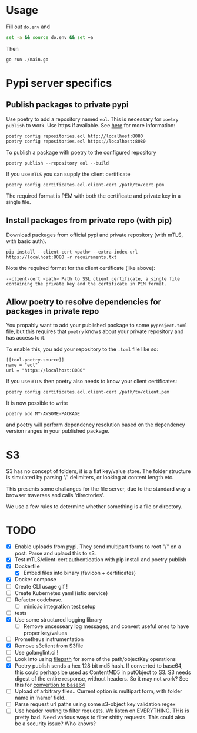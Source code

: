 # Usage


Fill out `do.env` and 
```bash
set -a && source do.env && set +a
```
Then
```bash
go run ./main.go
```

# Pypi server specifics

## Publish packages to private pypi

Use poetry to add a repository named `eol`. This is necessary for `poetry publish` to work. Use https if available. See [here](https://python-poetry.org/docs/repositories/#adding-a-repository) for more information:
```
poetry config repositories.eol http://localhost:8080
poetry config repositories.eol https://localhost:8080
```
To publish a package with poetry to the configured repository
```
poetry publish --repository eol --build
```
If you use `mTLS` you can supply the client certificate
```
poetry config certificates.eol.client-cert /path/to/cert.pem
```
The required format is PEM with both the certificate and private key in a single file.

## Install packages from private repo (with pip)

Download packages from official pypi and private repository (with mTLS, with basic auth).
```
pip install --client-cert <path> --extra-index-url https://localhost:8080 -r requirements.txt
```
Note the required format for the client certificate (like above):
```
--client-cert <path> Path to SSL client certificate, a single file containing the private key and the certificate in PEM format.
```

## Allow poetry to resolve dependencies for packages in private repo

You propably want to add your published package to some `pyproject.toml` file, but this requires that `poetry` knows about your private repository and has access to it.

To enable this, you add your repository to the `.toml` file like so:
```
[[tool.poetry.source]]
name = "eol"
url = "https://localhost:8080"
```
If you use `mTLS` then poetry also needs to know your client certificates:
```
poetry config certificates.eol.client-cert /path/to/client.pem
```
It is now possible to write
```
poetry add MY-AWSOME-PACKAGE
```
and poetry will perform dependency resolution based on the dependency version ranges in your published package.




# S3

S3 has no concept of folders, it is a flat key/value store. The folder structure is simulated by parsing '/' delimiters, or looking at content length etc.

This presents some challanges for the file server, due to the standard way a browser traverses and calls 'directories'.

We use a few rules to determine whether something is a file or directory.

# TODO

- [x] Enable uploads from pypi. They send multipart forms to root "/" on a post. Parse and uplaod this to s3.
- [x] Test mTLS/client-cert authentication with pip install and poetry publish
- [x] Dockerfile
  - [x] Embed files into binary (favicon + certificates)
- [x] Docker compose
- [ ] Create CLI usage gif !
- [ ] Create Kubernetes yaml (istio service)
- [ ] Refactor codebase.
  - [ ] minio.io integration test setup
- [ ] tests
- [x] Use some structured logging library
  - [ ] Remove uncesseary log messages, and convert useful ones to have proper key/values
- [ ] Prometheus instrumentation
- [x] Remove s3client from S3file
- [ ] Use golanglint.ci !
- [ ] Look into using [filepath](https://golang.org/pkg/path/filepath/#Join) for some of the path/objectKey operations
- [x] Poetry publish sends a hex 128 bit md5 hash. If converted to base64, this could perhaps be used as ContentMD5 in putObject to S3. S3 needs digest of the entire response, without headers. So it may not work? See this for [convertion to base64](https://medium.com/@wgallagher86/hex-to-base64-encoding-in-go-ee7fd8e8fd69)
- [ ] Upload of arbitrary files.. Current option is multipart form, with folder name in 'name' field..
- [ ] Parse request url paths using some s3-object key validation regex
- [ ] Use header routing to filter requests. We listen on EVERYTHING. THis is pretty bad. Need various ways to filter shitty requests. This could also be a security issue? Who knows?